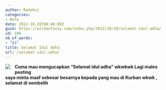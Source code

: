 ```yaml
---
author: Redaksi
categories:
- Note
date: 2012-10-28T08:46:00Z
guid: https://wildanfauzy.com/index.php/2012/10/28/selamat-idul-adha/
id: 106
nb_of_words:
- "65"
title: Selamat Idul Adha
url: /selamat-idul-adha/
---
```


<div dir="ltr" style="text-align: left;">
  <div style="clear: both; text-align: center;">
    <a style="clear: left; float: left; margin-bottom: 1em; margin-right: 1em;" href="https://i1.wp.com/img.carapedia.com/images/article/Kartu%20Ucapan%20Lucu%20Idul%20Adha%202012.gif"><img class="aligncenter" src="https://i1.wp.com/img.carapedia.com/images/article/Kartu%20Ucapan%20Lucu%20Idul%20Adha%202012.gif?w=768" border="0" data-recalc-dims="1" /></a>
  </div>
  
  <p>
    <b>Cuma mau mengucapkan &#8220;Selamat idul adha&#8221; wkwkwk Lagi males posting </b><br /> <b>saya minta maaf sebesar besarnya kepada yang mau di Kurban wkwk , selamat di sembelih</b>
  </p>
</div>